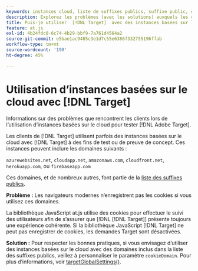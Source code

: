 ```yaml
---
keywords: instances cloud, liste de suffixes publics, suffixe public, cookie, cookie propriétaire, cookie propriétaire, azurewebsites.net, cloudapp.net, amazonaws.com, cloudfront.net, firebaseapp.com, herokuapp.com,,, aucuns, targetGlobalSettings, cookieDomain, instances cloud5, instances cloud6, instances cloud7, instances cloud8, instances cloud9, liste de suffixes publics0, liste de suffixes publics1, liste de suffixes publics2, liste3, liste de suffixes publics liste de suffixes publics5
description: Explorez les problèmes (avec les solutions) auxquels les clients sont confrontés lors de l’utilisation d’instances basées sur le cloud pour tester [!DNL Adobe Target] ou à des fins de preuve de concept.
title: Puis-je utiliser  [!DNL Target]  avec des instances basées sur le cloud ?
feature: at.js
exl-id: 4b24fdc0-6c74-4b29-bbf9-7a761d4564a2
source-git-commit: e5bae1ac9485c3e1d7c55e6386f332755196ffab
workflow-type: tm+mt
source-wordcount: '190'
ht-degree: 45%

---
```


# Utilisation d’instances basées sur le cloud avec [!DNL Target]

Informations sur des problèmes que rencontrent les clients lors de l’utilisation d’instances basées sur le cloud pour tester [!DNL Adobe Target].

Les clients de [!DNL Target] utilisent parfois des instances basées sur le cloud avec [!DNL Target] à des fins de test ou de preuve de concept. Ces instances peuvent inclure les domaines suivants :

`azurewebsites.net`, `cloudapp.net`, `amazonaws.com`, `cloudfront.net`, `herokuapp.com`, ou `firebaseapp.com`

Ces domaines, et de nombreux autres, font partie de la [liste des suffixes publics](https://publicsuffix.org/list/public_suffix_list.dat).

**Problème :** Les navigateurs modernes n’enregistrent pas les cookies si vous utilisez ces domaines.

La bibliothèque JavaScript at.js utilise des cookies pour effectuer le suivi des utilisateurs afin de s’assurer que [!DNL [!DNL Target]] présente toujours une expérience cohérente. Si la bibliothèque JavaScript [!DNL Target] ne peut pas enregistrer de cookies, les demandes Target sont désactivées.

**Solution :** Pour respecter les bonnes pratiques, si vous envisagez d’utiliser des instances basées sur le cloud avec des domaines inclus dans la liste des suffixes publics, veillez à personnaliser le paramètre `cookieDomain`. Pour plus d’informations, voir [targetGlobalSettings()](/help/dev/implement/client-side/atjs/atjs-functions/targetglobalsettings.md).
